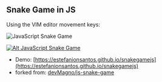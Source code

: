 ## Snake Game in JS
Using the VIM editor movement keys:

![JavaScript Snake Game](https://estefanionsantos.github.io/snakegamejs/img/keyboard-arrows-hjkl.png)

[![Alt JavaScript Snake Game](https://estefanionsantos.github.io/snakegamejs/img/snake-game-in-js-v0.2.0.gif)](https://estefanionsantos.github.io/snakegamejs)

- Demo: [https://estefanionsantos.github.io/snakegamejs](https://estefanionsantos.github.io/snakegamejs)
- forked from: [devMagno/js-snake-game](https://github.com/devMagno/js-snake-game)
